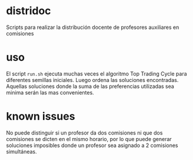 # distridoc
Scripts para realizar la distribución docente de profesores auxiliares en comisiones

# uso
El script `run.sh` ejecuta muchas veces el algoritmo Top Trading Cycle para diferentes semillas iniciales. 
Luego ordena las soluciones encontradas. Aquellas soluciones donde la suma de las preferencias utilizadas sea minima serán las mas convenientes.

# known issues

No puede distinguir si un profesor da dos comisiones ni que dos comisiones se dicten en el mismo horario, por lo que puede generar soluciones imposibles donde un profesor sea asignado a 2 comisiones simultáneas.
